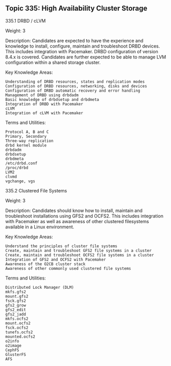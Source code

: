 ## Topic 335: High Availability Cluster Storage
335.1 DRBD / cLVM

Weight: 3

Description: Candidates are expected to have the experience and knowledge to install, configure, maintain and troubleshoot DRBD devices. This includes integration with Pacemaker. DRBD configuration of version 8.4.x is covered. Candidates are further expected to be able to manage LVM configuration within a shared storage cluster.

Key Knowledge Areas:

    Understanding of DRBD resources, states and replication modes
    Configuration of DRBD resources, networking, disks and devices
    Configuration of DRBD automatic recovery and error handling
    Management of DRBD using drbdadm
    Basic knowledge of drbdsetup and drbdmeta
    Integration of DRBD with Pacemaker
    cLVM
    Integration of cLVM with Pacemaker

Terms and Utilities:

    Protocol A, B and C
    Primary, Secondary
    Three-way replication
    drbd kernel module
    drbdadm
    drbdsetup
    drbdmeta
    /etc/drbd.conf
    /proc/drbd
    LVM2
    clvmd
    vgchange, vgs


335.2 Clustered File Systems

Weight: 3

Description: Candidates should know how to install, maintain and troubleshoot installations using GFS2 and OCFS2. This includes integration with Pacemaker as well as awareness of other clustered filesystems available in a Linux environment.

Key Knowledge Areas:

    Understand the principles of cluster file systems
    Create, maintain and troubleshoot GFS2 file systems in a cluster
    Create, maintain and troubleshoot OCFS2 file systems in a cluster
    Integration of GFS2 and OCFS2 with Pacemaker
    Awareness of the O2CB cluster stack
    Awareness of other commonly used clustered file systems

Terms and Utilities:

    Distributed Lock Manager (DLM)
    mkfs.gfs2
    mount.gfs2
    fsck.gfs2
    gfs2_grow
    gfs2_edit
    gfs2_jadd
    mkfs.ocfs2
    mount.ocfs2
    fsck.ocfs2
    tunefs.ocfs2
    mounted.ocfs2
    o2info
    o2image
    CephFS
    GlusterFS
    AFS
